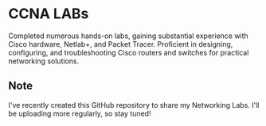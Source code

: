 # CCNA LABs
Completed numerous hands-on labs, gaining substantial experience with Cisco hardware, Netlab+, and Packet Tracer. Proficient in designing, configuring, and troubleshooting Cisco routers and switches for practical networking solutions.

## Note
I've recently created this GitHub repository to share my Networking Labs. I'll be uploading more regularly, so stay tuned!
